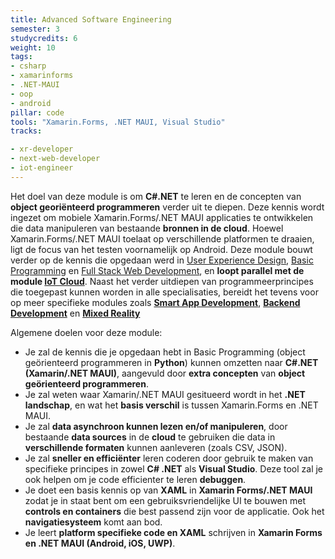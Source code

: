 ```yaml
---
title: Advanced Software Engineering
semester: 3
studycredits: 6
weight: 10
tags:
- csharp
- xamarinforms
- .NET-MAUI
- oop
- android
pillar: code
tools: "Xamarin.Forms, .NET MAUI, Visual Studio"
tracks:

- xr-developer
- next-web-developer
- iot-engineer
---
```


Het doel van deze module is om **C#.NET** te leren en de concepten van **object georiënteerd programmeren** verder uit te diepen. Deze kennis wordt ingezet om mobiele Xamarin.Forms/.NET MAUI applicaties te ontwikkelen die data manipuleren van bestaande **bronnen in de cloud**. Hoewel Xamarin.Forms/.NET MAUI toelaat op verschillende platformen te draaien, ligt de focus van het testen voornamelijk op Android.
Deze module bouwt verder op de kennis die opgedaan werd in [User Experience Design](/programma/user-experience-design), [Basic Programming](/programma/basic-programming) en [Full Stack Web Development](/programma/full-stack-web-development), en **loopt parallel met de module [IoT Cloud](/programma/iot-cloud/)**. Naast het verder uitdiepen van programmeerprincipes die toegepast kunnen worden in alle specialisaties, bereidt het tevens voor op meer specifieke modules zoals **[Smart App Development](/programma/smart-app-development)**, **[Backend Development](/programma/backend-development)** en **[Mixed Reality](/programma/mixed-reality)**

Algemene doelen voor deze module:

- Je zal de kennis die je opgedaan hebt in Basic Programming (object geörienteerd programmeren in **Python**) kunnen omzetten naar **C#.NET (Xamarin/.NET MAUI)**, aangevuld door **extra concepten** van **object geörienteerd programmeren**.
- Je zal weten waar Xamarin/.NET MAUI gesitueerd wordt in het **.NET landschap**, en wat het **basis verschil** is tussen Xamarin.Forms en .NET MAUI.
- Je zal **data asynchroon kunnen lezen en/of manipuleren**, door bestaande **data sources** in de **cloud** te gebruiken die data in **verschillende formaten** kunnen aanleveren (zoals CSV, JSON).
- Je zal **sneller en efficiënter** leren coderen door gebruik te maken van specifieke principes in zowel **C# .NET** als **Visual Studio**. Deze tool zal je ook helpen om je code efficienter te leren **debuggen**.
- Je doet een basis kennis op van **XAML** in **Xamarin Forms/.NET MAUI** zodat je in staat bent om een gebruiksvriendelijke UI te bouwen met **controls en containers** die best passend zijn voor de applicatie. Ook het **navigatiesysteem** komt aan bod.
- Je leert **platform specifieke code en XAML** schrijven in **Xamarin Forms en .NET MAUI (Android, iOS, UWP)**.
